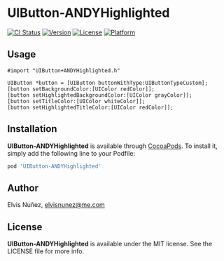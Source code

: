 # UIButton-ANDYHighlighted

[![CI Status](http://img.shields.io/travis/3lvis/UIButton-ANDYHighlighted.svg?style=flat)](https://travis-ci.org/3lvis/UIButton-ANDYHighlighted)
[![Version](https://img.shields.io/cocoapods/v/UIButton-ANDYHighlighted.svg?style=flat)](http://cocoadocs.org/docsets/UIButton-ANDYHighlighted)
[![License](https://img.shields.io/cocoapods/l/UIButton-ANDYHighlighted.svg?style=flat)](http://cocoadocs.org/docsets/UIButton-ANDYHighlighted)
[![Platform](https://img.shields.io/cocoapods/p/UIButton-ANDYHighlighted.svg?style=flat)](http://cocoadocs.org/docsets/UIButton-ANDYHighlighted)

## Usage

```objc
#import "UIButton+ANDYHighlighted.h"
```

```objc
UIButton *button = [UIButton buttonWithType:UIButtonTypeCustom];
[button setBackgroundColor:[UIColor redColor]];
[button setHighlightedBackgroundColor:[UIColor grayColor]];
[button setTitleColor:[UIColor whiteColor]];
[button setHighlightedTitleColor:[UIColor redColor]];
```

## Installation

**UIButton-ANDYHighlighted** is available through [CocoaPods](http://cocoapods.org). To install
it, simply add the following line to your Podfile:

```ruby
pod 'UIButton-ANDYHighlighted'
```

## Author

Elvis Nuñez, [elvisnunez@me.com](mailto:elvisnunez@me.com)

## License

**UIButton-ANDYHighlighted** is available under the MIT license. See the LICENSE file for more info.
